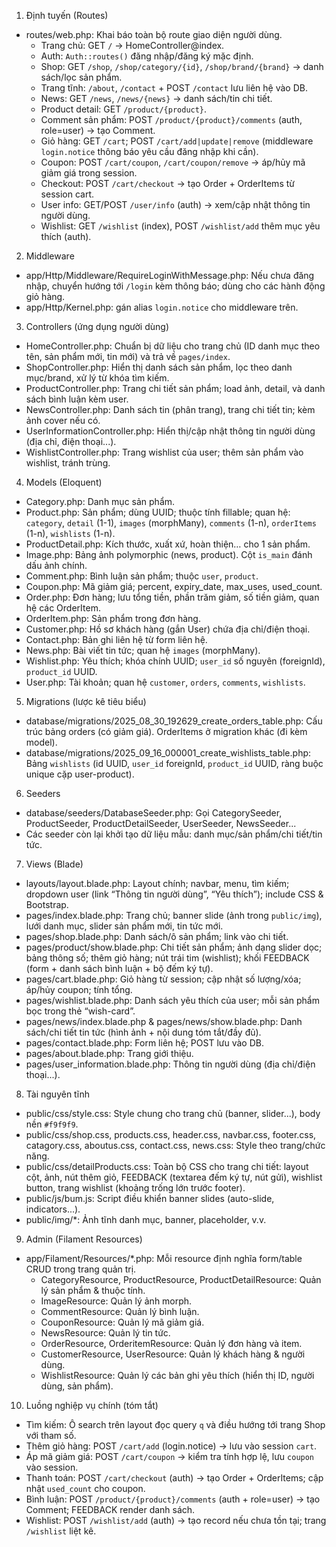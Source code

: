 1) Định tuyến (Routes)
- routes/web.php: Khai báo toàn bộ route giao diện người dùng.
  - Trang chủ: GET `/` → HomeController@index.
  - Auth: `Auth::routes()` đăng nhập/đăng ký mặc định.
  - Shop: GET `/shop`, `/shop/category/{id}`, `/shop/brand/{brand}` → danh sách/lọc sản phẩm.
  - Trang tĩnh: `/about`, `/contact` + POST `/contact` lưu liên hệ vào DB.
  - News: GET `/news`, `/news/{news}` → danh sách/tin chi tiết.
  - Product detail: GET `/product/{product}`.
  - Comment sản phẩm: POST `/product/{product}/comments` (auth, role=user) → tạo Comment.
  - Giỏ hàng: GET `/cart`; POST `/cart/add|update|remove` (middleware `login.notice` thông báo yêu cầu đăng nhập khi cần).
  - Coupon: POST `/cart/coupon`, `/cart/coupon/remove` → áp/hủy mã giảm giá trong session.
  - Checkout: POST `/cart/checkout` → tạo Order + OrderItems từ session cart.
  - User info: GET/POST `/user/info` (auth) → xem/cập nhật thông tin người dùng.
  - Wishlist: GET `/wishlist` (index), POST `/wishlist/add` thêm mục yêu thích (auth).

2) Middleware
- app/Http/Middleware/RequireLoginWithMessage.php: Nếu chưa đăng nhập, chuyển hướng tới `/login` kèm thông báo; dùng cho các hành động giỏ hàng.
- app/Http/Kernel.php: gán alias `login.notice` cho middleware trên.

3) Controllers (ứng dụng người dùng)
- HomeController.php: Chuẩn bị dữ liệu cho trang chủ (ID danh mục theo tên, sản phẩm mới, tin mới) và trả về `pages/index`.
- ShopController.php: Hiển thị danh sách sản phẩm, lọc theo danh mục/brand, xử lý từ khóa tìm kiếm.
- ProductController.php: Trang chi tiết sản phẩm; load ảnh, detail, và danh sách bình luận kèm user.
- NewsController.php: Danh sách tin (phân trang), trang chi tiết tin; kèm ảnh cover nếu có.
- UserInformationController.php: Hiển thị/cập nhật thông tin người dùng (địa chỉ, điện thoại...).
- WishlistController.php: Trang wishlist của user; thêm sản phẩm vào wishlist, tránh trùng.

4) Models (Eloquent)
- Category.php: Danh mục sản phẩm.
- Product.php: Sản phẩm; dùng UUID; thuộc tính fillable; quan hệ: `category`, `detail` (1-1), `images` (morphMany), `comments` (1-n), `orderItems` (1-n), `wishlists` (1-n).
- ProductDetail.php: Kích thước, xuất xứ, hoàn thiện… cho 1 sản phẩm.
- Image.php: Bảng ảnh polymorphic (news, product). Cột `is_main` đánh dấu ảnh chính.
- Comment.php: Bình luận sản phẩm; thuộc `user`, `product`.
- Coupon.php: Mã giảm giá; percent, expiry_date, max_uses, used_count.
- Order.php: Đơn hàng; lưu tổng tiền, phần trăm giảm, số tiền giảm, quan hệ các OrderItem.
- OrderItem.php: Sản phẩm trong đơn hàng.
- Customer.php: Hồ sơ khách hàng (gắn User) chứa địa chỉ/điện thoại.
- Contact.php: Bản ghi liên hệ từ form liên hệ.
- News.php: Bài viết tin tức; quan hệ `images` (morphMany).
- Wishlist.php: Yêu thích; khóa chính UUID; `user_id` số nguyên (foreignId), `product_id` UUID.
- User.php: Tài khoản; quan hệ `customer`, `orders`, `comments`, `wishlists`.

5) Migrations (lược kê tiêu biểu)
- database/migrations/2025_08_30_192629_create_orders_table.php: Cấu trúc bảng orders (có giảm giá). OrderItems ở migration khác (đi kèm model).
- database/migrations/2025_09_16_000001_create_wishlists_table.php: Bảng `wishlists` (id UUID, `user_id` foreignId, `product_id` UUID, ràng buộc unique cặp user-product).

6) Seeders
- database/seeders/DatabaseSeeder.php: Gọi CategorySeeder, ProductSeeder, ProductDetailSeeder, UserSeeder, NewsSeeder...
- Các seeder còn lại khởi tạo dữ liệu mẫu: danh mục/sản phẩm/chi tiết/tin tức.

7) Views (Blade)
- layouts/layout.blade.php: Layout chính; navbar, menu, tìm kiếm; dropdown user (link “Thông tin người dùng”, “Yêu thích”); include CSS & Bootstrap.
- pages/index.blade.php: Trang chủ; banner slide (ảnh trong `public/img`), lưới danh mục, slider sản phẩm mới, tin tức mới.
- pages/shop.blade.php: Danh sách/ô sản phẩm; link vào chi tiết.
- pages/product/show.blade.php: Chi tiết sản phẩm; ảnh dạng slider dọc; bảng thông số; thêm giỏ hàng; nút trái tim (wishlist); khối FEEDBACK (form + danh sách bình luận + bộ đếm ký tự).
- pages/cart.blade.php: Giỏ hàng từ session; cập nhật số lượng/xóa; áp/hủy coupon; tính tổng.
- pages/wishlist.blade.php: Danh sách yêu thích của user; mỗi sản phẩm bọc trong thẻ “wish-card”.
- pages/news/index.blade.php & pages/news/show.blade.php: Danh sách/chi tiết tin tức (hình ảnh + nội dung tóm tắt/đầy đủ).
- pages/contact.blade.php: Form liên hệ; POST lưu vào DB.
- pages/about.blade.php: Trang giới thiệu.
- pages/user_information.blade.php: Thông tin người dùng (địa chỉ/điện thoại...).

8) Tài nguyên tĩnh
- public/css/style.css: Style chung cho trang chủ (banner, slider...), body nền `#f9f9f9`.
- public/css/shop.css, products.css, header.css, navbar.css, footer.css, catagory.css, aboutus.css, contact.css, news.css: Style theo trang/chức năng.
- public/css/detailProducts.css: Toàn bộ CSS cho trang chi tiết: layout cột, ảnh, nút thêm giỏ, FEEDBACK (textarea đếm ký tự, nút gửi), wishlist button, trang wishlist (khoảng trống lớn trước footer).
- public/js/bum.js: Script điều khiển banner slides (auto-slide, indicators...).
- public/img/*: Ảnh tĩnh danh mục, banner, placeholder, v.v.

9) Admin (Filament Resources)
- app/Filament/Resources/*.php: Mỗi resource định nghĩa form/table CRUD trong trang quản trị.
  - CategoryResource, ProductResource, ProductDetailResource: Quản lý sản phẩm & thuộc tính.
  - ImageResource: Quản lý ảnh morph.
  - CommentResource: Quản lý bình luận.
  - CouponResource: Quản lý mã giảm giá.
  - NewsResource: Quản lý tin tức.
  - OrderResource, OrderitemResource: Quản lý đơn hàng và item.
  - CustomerResource, UserResource: Quản lý khách hàng & người dùng.
  - WishlistResource: Quản lý các bản ghi yêu thích (hiển thị ID, người dùng, sản phẩm).

10) Luồng nghiệp vụ chính (tóm tắt)
- Tìm kiếm: Ô search trên layout đọc query `q` và điều hướng tới trang Shop với tham số.
- Thêm giỏ hàng: POST `/cart/add` (login.notice) → lưu vào session `cart`.
- Áp mã giảm giá: POST `/cart/coupon` → kiểm tra tính hợp lệ, lưu `coupon` vào session.
- Thanh toán: POST `/cart/checkout` (auth) → tạo Order + OrderItems; cập nhật `used_count` cho coupon.
- Bình luận: POST `/product/{product}/comments` (auth + role=user) → tạo Comment; FEEDBACK render danh sách.
- Wishlist: POST `/wishlist/add` (auth) → tạo record nếu chưa tồn tại; trang `/wishlist` liệt kê.


